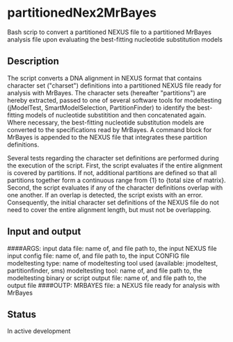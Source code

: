 # partitionedNex2MrBayes

Bash scrip to convert a partitioned NEXUS file to a partitioned MrBayes analysis file upon evaluating the best-fitting nucleotide substitution models

## Description
The script converts a DNA alignment in NEXUS format that contains character set ("charset") definitions into a partitioned NEXUS file ready for analysis with MrBayes. The character sets (hereafter "partitions") are hereby extracted, passed to one of several software tools for modeltesting (jModelTest, SmartModelSelection, PartitionFinder) to identify the best-fitting models of nucleotide substitition and then concatenated again. Where necessary, the best-fitting nucleotide substitution models are converted to the specifications read by MrBayes. A command block for MrBayes is appended to the NEXUS file that integrates these partition definitions.

Several tests regarding the character set definitions are performed during the execution of the script. First, the script evaluates if the entire alignment is covered by partitions. If not, additional partitions are defined so that all partitions together form a continuous range from {1} to {total size of matrix}. Second, the script evaluates if any of the character definitions overlap with one another. If an overlap is detected, the script exists with an error. Consequently, the initial character set definitions of the NEXUS file do not need to cover the entire alignment length, but must not be overlapping.

## Input and output
####ARGS:
    input data file:   name of, and file path to, the input NEXUS file
    input config file: name of, and file path to, the input CONFIG file
    modeltesting type: name of modeltesting tool used (available: jmodeltest, partitionfinder, sms)
    modeltesting tool: name of, and file path to, the modeltesting binary or script
    output file:       name of, and file path to, the output file
####OUTP:
    MRBAYES file:      a NEXUS file ready for analysis with MrBayes

## Status
In active development
